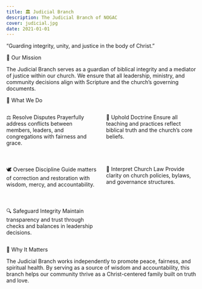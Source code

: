 ```yaml
---
title: 🏛️ Judicial Branch
description: The Judicial Branch of NOGAC
cover: judicial.jpg
date: 2021-01-01
---
```


“Guarding integrity, unity, and justice in the body of Christ.”

🔹 Our Mission

The Judicial Branch serves as a guardian of biblical integrity and a mediator of justice within our church. We ensure that all leadership, ministry, and community decisions align with Scripture and the church’s governing documents.

🔹 What We Do
<div style="display: grid; grid-template-columns: repeat(auto-fit, minmax(220px, 1fr)); gap: 1.5rem;">

⚖️ Resolve Disputes
Prayerfully address conflicts between members, leaders, and congregations with fairness and grace.

📖 Uphold Doctrine
Ensure all teaching and practices reflect biblical truth and the church’s core beliefs.

🕊️ Oversee Discipline
Guide matters of correction and restoration with wisdom, mercy, and accountability.

📝 Interpret Church Law
Provide clarity on church policies, bylaws, and governance structures.

🔍 Safeguard Integrity
Maintain transparency and trust through checks and balances in leadership decisions.

</div>

🔹 Why It Matters

The Judicial Branch works independently to promote peace, fairness, and spiritual health. By serving as a source of wisdom and accountability, this branch helps our community thrive as a Christ-centered family built on truth and love.